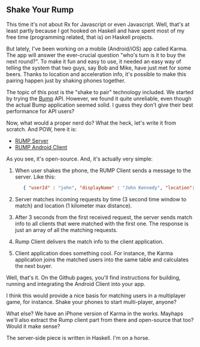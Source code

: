 Shake Your Rump
---------------

This time it's not about Rx for Javascript or even Javascript. Well, 
that's at least partly because I got hooked on Haskell and have spent
most of my free time (programming related, that is) on Haskell projects.

But lately, I've been working on a mobile (Android/iOS) app called Karma.
The app will answer the ever-crucial question "who's turn is it to
buy the next round?". To make it fun and easy to use, it needed an easy
way of telling the system that two guys, say Bob and Mike, have just met 
for some beers. Thanks to location and acceleration info, it's possible
to make this pairing happen just by shaking phones together.

The topic of this post is the "shake to pair" technology
included. We started by trying the [Bump](http://bu.mp/) API. However,
we found it quite unreliable, even though the actual Bump application
seemed solid. I guess they don't give their best performance for API
users?

Now, what would a proper nerd do? What the heck, let's write it from
scratch. And POW, here it is: 

- [RUMP Server](https://github.com/raimohanska/rump) 
- [RUMP Android Client](https://github.com/raimohanska/rump-android)

As you see, it's open-source. And, it's actually very simple:

1. When user shakes the phone, the RUMP Client sends a message to the
   server. Like this:

   ~~~ .json
      { "userId" : "john", "displayName" : "John Kennedy", "location": { "latitude": 51.0, "longitude": -0.1 } }
   ~~~

2. Server matches incoming requests by time (3 second time window to
   match) and location (1 kilometer max distance).

3. After 3 seconds from the first received request, the server sends
   match info to all clients that were matched with the first one. The
   response is just an array of all the matching requests.

4. Rump Client delivers the match info to the client application.

5. Client application does something cool. For instance, the Karma
   application joins the matched users into the same table and
   calculates the next buyer.

Well, that's it. On the Github pages, you'll find instructions for building, 
running and integrating the Android Client into your app.

I think this would provide a nice basis for matching users in a multiplayer
game, for instance. Shake your phones to start multi-player, anyone?

What else? We have an iPhone version of Karma in the works. Mayhaps we'll also
extract the Rump client part from there and open-source that too? Would it make
sense?

The server-side piece is written in Haskell. I'm on a horse.